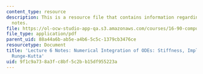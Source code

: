 ```yaml
---
content_type: resource
description: This is a resource file that contains information regarding lecture 6
  notes.
file: https://ol-ocw-studio-app-qa.s3.amazonaws.com/courses/16-90-computational-methods-in-aerospace-engineering-spring-2014/9f1c9a738a3fc8bf5c2bb15df955223a_MIT16_90S14_Lecture6.pdf
file_type: application/pdf
parent_uid: 88a44a6b-ab5e-a4b6-5c5c-1379cb3476ce
resourcetype: Document
title: 'Lecture 6 Notes: Numerical Integration of ODEs: Stiffness, Implicit Methods,
  Runge-Kutta'
uid: 9f1c9a73-8a3f-c8bf-5c2b-b15df955223a
---
```

